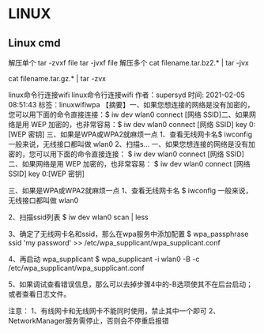 # LINUX

## Linux cmd

解压单个
tar -zvxf file
tar -jvxf file
解压多个
cat filename.tar.bz2.* | tar -jvx

cat filename.tar.gz.*  | tar -zvx

linux命令行连接wifi
linux命令行连接wifi
作者：supersyd 时间: 2021-02-05 08:51:43
标签：linuxwifiwpa
【摘要】一、如果您想连接的网络是没有加密的，您可以用下面的命令直接连接：$ iw dev wlan0 connect [网络 SSID]二、如果网络是用 WEP 加密的，也非常容易：$ iw dev wlan0 connect [网络 SSID] key 0:[WEP 密钥] 三、如果是WPA或WPA2就麻烦一点 1、查看无线网卡名$ iwconfig一般来说，无线接口都叫做 wlan0 2、扫描s...
一、如果您想连接的网络是没有加密的，您可以用下面的命令直接连接：
$ iw dev wlan0 connect [网络 SSID]
二、如果网络是用 WEP 加密的，也非常容易：
$ iw dev wlan0 connect [网络 SSID] key 0:[WEP 密钥]

三、如果是WPA或WPA2就麻烦一点
1、查看无线网卡名
$ iwconfig
一般来说，无线接口都叫做 wlan0

2、扫描ssid列表
$ iw dev wlan0 scan | less

3、确定了无线网卡名和ssid，那么在wpa服务中添加配置
$ wpa_passphrase ssid 'my password' >> /etc/wpa_supplicant/wpa_supplicant.conf

4、再启动 wpa_supplicant
$ wpa_supplicant -i wlan0 -B -c /etc/wpa_supplicant/wpa_supplicant.conf

5、如果调试查看错误信息，那么可以去掉步骤4中的-B选项使其不在后台启动；或者查看日志文件。

注意：
1、有线网卡和无线网卡不能同时使用，禁止其中一个即可
2、NetworkManager服务需停止，否则会不停重启报错

